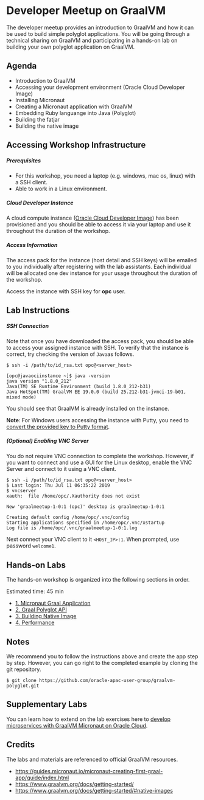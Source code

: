 # Developer Meetup on GraalVM
The developer meetup provides an introduction to GraalVM and how it can be used to build simple polyglot applications. You will be going through a technical sharing on GraalVM and participating in a hands-on lab on building your own polyglot application on GraalVM.

## Agenda

- Introduction to GraalVM
- Accessing your development environment (Oracle Cloud Developer Image)
- Installing Micronaut
- Creating a Micronaut application with GraalVM
- Embedding Ruby languange into Java (Polyglot)
- Building the fatjar
- Building the native image

## Accessing Workshop Infrastructure

##### Prerequisites

- For this workshop, you need a laptop (e.g. windows, mac os, linux) with a SSH client. 
- Able to work in a Linux environment.

##### Cloud Developer Instance

A cloud compute instance ([Oracle Cloud Developer Image](https://cloudmarketplace.oracle.com/marketplace/en_US/listing/54030984)) has been provisioned and you should be able to access it via your laptop and use it throughout the duration of the workshop. 

##### Access Information

The access pack for the instance (host detail and SSH keys) will be emailed to you individually after registering with the lab assistants. Each individual will be allocated one dev instance for your usage throughout the duration of the workshop.

Access the instance with SSH key for **opc** user.



## Lab Instructions

##### SSH Connection
Note that once you have downloaded the access pack, you should be able to access your assigned instance with SSH. To verify that the instance is correct, try checking the version of ```Java```as follows.

```
$ ssh -i /path/to/id_rsa.txt opc@<server_host>

[opc@javaociinstance ~]$ java -version
java version "1.8.0_212"
Java(TM) SE Runtime Environment (build 1.8.0_212-b31)
Java HotSpot(TM) GraalVM EE 19.0.0 (build 25.212-b31-jvmci-19-b01, mixed mode)
```

You should see that GraalVM is already installed on the instance.

**Note**: For Windows users accessing the instance with Putty, you need to [convert the provided key to Putty format](https://devops.ionos.com/tutorials/use-ssh-keys-with-putty-on-windows/).

##### (Optional) Enabling VNC Server

You do not require VNC connection to complete the workshop. However, if you want to connect and use a GUI for the Linux desktop, enable the VNC Server and connect to it using a VNC client.

```
$ ssh -i /path/to/id_rsa.txt opc@<server_host>
$ Last login: Thu Jul 11 06:35:22 2019
$ vncserver
xauth:  file /home/opc/.Xauthority does not exist

New 'graalmeetup-1-0:1 (opc)' desktop is graalmeetup-1-0:1

Creating default config /home/opc/.vnc/config
Starting applications specified in /home/opc/.vnc/xstartup
Log file is /home/opc/.vnc/graalmeetup-1-0:1.log
```

Next connect your VNC client to it ```<HOST_IP>:1```. When prompted, use password ```welcome1```.


## Hands-on Labs

The hands-on workshop is organized into the following sections in order. 

Estimated time: 45 min

- [1. Micronaut Graal Application](labs/1_micronaut.md)
- [2. Graal Polyglot API](labs/2_polyglot.md)
- [3. Building Native Image](labs/3_nativeImage.md)
- [4. Performance](labs/4_performance.md)

## Notes

We recommend you to follow the instructions above and create the app step by step. However, you can go right to the completed example by cloning the git repository.

```
$ git clone https://github.com/oracle-apac-user-group/graalvm-polyglot.git
```

## Supplementary Labs

You can learn how to extend on the lab exercises here to [develop microservices with GraalVM Micronaut on Oracle Cloud](https://medium.com/@jeff.salleh/developing-microservices-with-graalvm-micronaut-on-oracle-cloud-b46b0674fe0c).

## Credits

The labs and materials are referenced to official GraalVM resources.
- https://guides.micronaut.io/micronaut-creating-first-graal-app/guide/index.html
- https://www.graalvm.org/docs/getting-started/
- https://www.graalvm.org/docs/getting-started/#native-images

